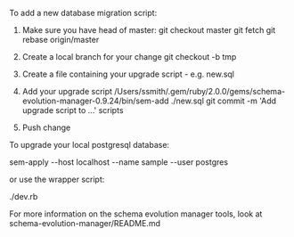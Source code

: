 To add a new database migration script:

  1. Make sure you have head of master:
     git checkout master
     git fetch
     git rebase origin/master

  2. Create a local branch for your change
     git checkout -b tmp

  3. Create a file containing your upgrade script - e.g. new.sql

  4. Add your upgrade script
     /Users/ssmith/.gem/ruby/2.0.0/gems/schema-evolution-manager-0.9.24/bin/sem-add ./new.sql
     git commit -m 'Add upgrade script to ...' scripts

  5. Push change

To upgrade your local postgresql database:

  sem-apply --host localhost --name sample --user postgres

or use the wrapper script:

  ./dev.rb

For more information on the schema evolution manager tools, look at
schema-evolution-manager/README.md
